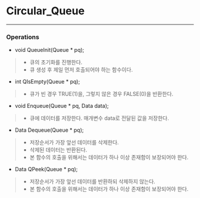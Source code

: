 # Circular_Queue
---

### Operations

* void QueueInit(Queue * pq);
> * 큐의 초기화를 진행한다.
> * 큐 생성 후 제일 먼저 호출되어야 하는 함수이다.

* int QIsEmpty(Queue * pq);
> * 큐가 빈 경우 TRUE(1)을, 그렇지 않은 경우 FALSE(0)을 반환한다.

* void Enqueue(Queue * pq, Data data);
> * 큐에 데이터를 저장한다. 매개변수 data로 전달된 값을 저장한다.

* Data Dequeue(Queue * pq);
> * 저장순서가 가장 앞선 데이터를 삭제한다.
> * 삭제된 데이터는 반환된다.
> * 본 함수의 호출을 위해서는 데이터가 하나 이상 존재함이 보장되어야 한다.

* Data QPeek(Queue * pq);
> * 저장순서가 가장 앞선 데이터를 반환하되 삭제하지 않는다.
> * 본 함수의 호출을 위해서는 데이터가 하나 이상 존재함이 보장되어야 한다.